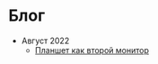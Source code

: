 # Блог

<ul>
  <li>Август 2022
    <ul>
      <li><a href="tablet-as-second-monitor.md">Планшет как второй монитор</a></li>
    </ul>
  </li>
</ul>
